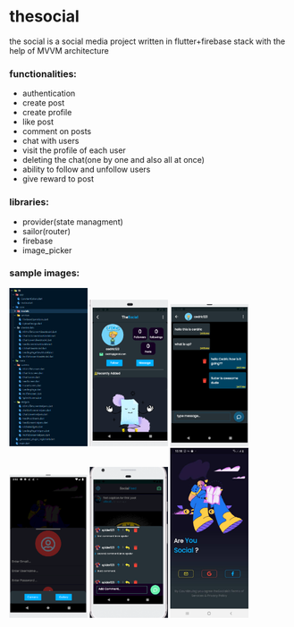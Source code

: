 # thesocial

the social is a social media project written in flutter+firebase stack with the help of MVVM architecture

### functionalities:
- authentication
- create post
- create profile
- like post
- comment on posts
- chat with users
- visit the profile of each user
- deleting the chat(one by one and also all at once)
- ability to follow and unfollow users
- give reward to post

### libraries:
- provider(state managment)
- sailor(router)
- firebase
- image_picker

### sample images:
<img src='https://github.com/alifaraji64/thesocial-mvvm-architecture/blob/master/assets/structure.PNG' width='140'>
<img src='https://github.com/alifaraji64/thesocial-mvvm-architecture/blob/master/assets/day-11.PNG' width='140'>
<img src='https://github.com/alifaraji64/thesocial-mvvm-architecture/blob/master/assets/day-12.PNG' width='140'>
<img src='https://github.com/alifaraji64/thesocial-mvvm-architecture/blob/master/assets/day-5.PNG' width='140'>
<img src='https://github.com/alifaraji64/thesocial-mvvm-architecture/blob/master/assets/day-9.PNG' width='140'>
<img src='https://github.com/alifaraji64/thesocial-mvvm-architecture/blob/master/assets/day-3.jpg' width='140'>

